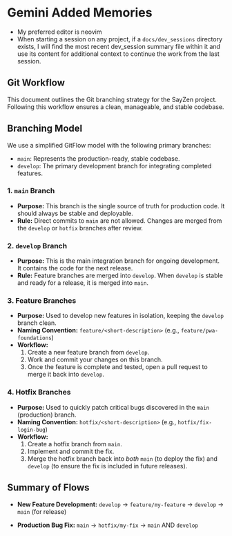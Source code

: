 # Gemini Added Memories

- My preferred editor is neovim
- When starting a session on any project, if a `docs/dev_sessions` directory
  exists, I will find the most recent dev_session summary file within it and
  use its content for additional context to continue the work from the last
  session.

## Git Workflow

This document outlines the Git branching strategy for the SayZen project.
Following this workflow ensures a clean, manageable, and stable codebase.

## Branching Model

We use a simplified GitFlow model with the following primary branches:

- `main`: Represents the production-ready, stable codebase.
- `develop`: The primary development branch for integrating completed
  features.

### 1. `main` Branch

- **Purpose:** This branch is the single source of truth for production code.
  It should always be stable and deployable.
- **Rule:** Direct commits to `main` are not allowed. Changes are merged from
  the `develop` or `hotfix` branches after review.

### 2. `develop` Branch

- **Purpose:** This is the main integration branch for ongoing development.
  It contains the code for the next release.
- **Rule:** Feature branches are merged into `develop`. When `develop` is
  stable and ready for a release, it is merged into `main`.

### 3. Feature Branches

- **Purpose:** Used to develop new features in isolation, keeping the `develop`
  branch clean.
- **Naming Convention:** `feature/<short-description>` (e.g.,
  `feature/pwa-foundations`)
- **Workflow:**
  1. Create a new feature branch from `develop`.
  2. Work and commit your changes on this branch.
  3. Once the feature is complete and tested, open a pull request to merge it
     back into `develop`.

### 4. Hotfix Branches

- **Purpose:** Used to quickly patch critical bugs discovered in the `main`
  (production) branch.
- **Naming Convention:** `hotfix/<short-description>` (e.g.,
  `hotfix/fix-login-bug`)
- **Workflow:**
  1. Create a hotfix branch from `main`.
  2. Implement and commit the fix.
  3. Merge the hotfix branch back into *both* `main` (to deploy the fix) and
     `develop` (to ensure the fix is included in future releases).

## Summary of Flows

- **New Feature Development:**
  `develop` → `feature/my-feature` → `develop` → `main` (for release)

- **Production Bug Fix:**
  `main` → `hotfix/my-fix` → `main` AND `develop`
